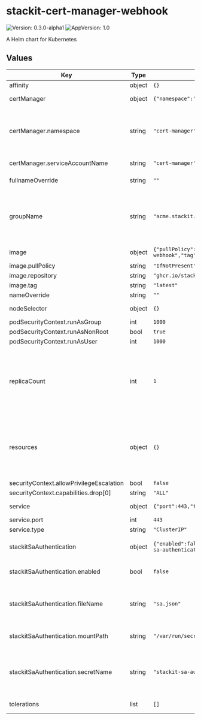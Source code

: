 # stackit-cert-manager-webhook

![Version: 0.3.0-alpha1](https://img.shields.io/badge/Version-0.3.0--alpha1-informational?style=flat-square) ![AppVersion: 1.0](https://img.shields.io/badge/AppVersion-1.0-informational?style=flat-square)

A Helm chart for Kubernetes

## Values

| Key | Type | Default | Description |
|-----|------|---------|-------------|
| affinity | object | `{}` |  |
| certManager | object | `{"namespace":"cert-manager","serviceAccountName":"cert-manager"}` | Meta information of the cert-manager itself. |
| certManager.namespace | string | `"cert-manager"` | namespace where the webhook should be installed. Cert-Manager and the webhook should be in the same namespace. |
| certManager.serviceAccountName | string | `"cert-manager"` | service account name for the cert-manager. |
| fullnameOverride | string | `""` | Fullname override of the webhook. |
| groupName | string | `"acme.stackit.de"` | The GroupName here is used to identify your company or business unit that created this webhook. Therefore, it should be acme.stackit.de. |
| image | object | `{"pullPolicy":"IfNotPresent","repository":"ghcr.io/stackitcloud/stackit-cert-manager-webhook","tag":"latest"}` | Image information for the webhook. |
| image.pullPolicy | string | `"IfNotPresent"` | pull policy of the image. |
| image.repository | string | `"ghcr.io/stackitcloud/stackit-cert-manager-webhook"` | repository of the image. |
| image.tag | string | `"latest"` | tag of the image. |
| nameOverride | string | `""` | Webhook configuration. |
| nodeSelector | object | `{}` | Node selector for the webhook. |
| podSecurityContext.runAsGroup | int | `1000` |  |
| podSecurityContext.runAsNonRoot | bool | `true` |  |
| podSecurityContext.runAsUser | int | `1000` |  |
| replicaCount | int | `1` | Replicas for the webhook. Since it is a stateless application server that sends requests you can increase the number as you want. Most of the time however, 1 replica is enough. |
| resources | object | `{}` | Kubernetes resources for the webhook. Usually limits.cpu=100m, limits.memory=128Mi, requests.cpu=100m, requests.memory=128Mi is enough for the webhook. |
| securityContext.allowPrivilegeEscalation | bool | `false` |  |
| securityContext.capabilities.drop[0] | string | `"ALL"` |  |
| service | object | `{"port":443,"type":"ClusterIP"}` | Configuration for the webhook service. |
| service.port | int | `443` | port of the service. |
| service.type | string | `"ClusterIP"` | type of the service. |
| stackitSaAuthentication | object | `{"enabled":false,"fileName":"sa.json","mountPath":"/var/run/secrets/stackit","secretName":"stackit-sa-authentication"}` | Configuration for the stackit service account keys. |
| stackitSaAuthentication.enabled | bool | `false` | enabled flag for the stackit service account keys. |
| stackitSaAuthentication.fileName | string | `"sa.json"` | key of the service account key in the secret. Which will be later be used to load in keys in the pod as well. |
| stackitSaAuthentication.mountPath | string | `"/var/run/secrets/stackit"` | Path where the secret will be mounted in the pod. |
| stackitSaAuthentication.secretName | string | `"stackit-sa-authentication"` | secret where the service account key is stored. Should be in the same namespace as the webhook since it will be mounted into the pod. |
| tolerations | list | `[]` | Tolerations for the webhook. |

